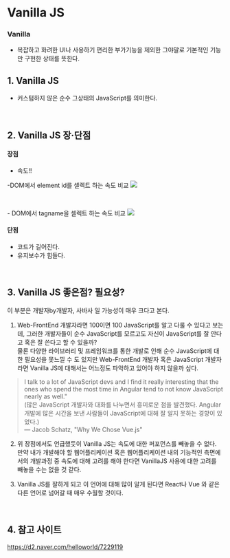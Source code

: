 # Vanilla JS 

### Vanilla 
- 복잡하고 화려한 UI나 사용하기 편리한 부가기능을 제외한 그야말로 기본적인 기능만 구현한 상태를 뜻한다.

## 1. Vanilla JS
- 커스텀하지 않은 순수 그상태의 JavaScript를 의미한다. 

<br>

## 2. Vanilla JS 장·단점

#### 장점
- 속도!!

\-DOM에서 element id를 셀렉트 하는 속도 비교 
![](../img/VanillaJs1.png)

<br>

\- DOM에서 tagname을 셀렉트 하는 속도 비교 
![](../img/VanillaJs2.png)

#### 단점 
- 코드가 길어진다. 
- 유지보수가 힘들다.

<br>

## 3. Vanilla JS 좋은점? 필요성? 
이 부분은 개발자by개발자, 사바사 일 가능성이 매우 크다고 본다. <br>

1. Web-FrontEnd 개발자라면 100이면 100 JavaScript를 알고 다룰 수 있다고 보는데, 그러한 개발자들이 순수 JavaScript를 모르고도 자신이 JavaScript를 잘 안다고 혹은 잘 쓴다고 할 수 있을까?<br>
물론 다양한 라이브러리 및 프레임워크를 통한 개발로 인해 순수 JavaScript에 대한 필요성을 못느낄 수 도 있지만 Web-FrontEnd 개발자 혹은 JavaScript 개발자라면 Vanilla JS에 대해서는 어느정도 파악하고 있어야 하지 않을까 싶다. <br>

>I talk to a lot of JavaScript devs and I find it really interesting that the ones who spend the most time in Angular tend to not know JavaScript nearly as well." <br>
(많은 JavaScript 개발자와 대화를 나누면서 흥미로운 점을 발견했다. Angular 개발에 많은 시간을 보낸 사람들이 JavaScript에 대해 잘 알지 못하는 경향이 있었다.) <br>
— Jacob Schatz, "Why We Chose Vue.js"

2. 위 장점에서도 언급했듯이 Vanilla JS는 속도에 대한 퍼포먼스를 빼놓을 수 없다. <br>
   만약 내가 개발해야 할 웹어플리케이션 혹은 웹어플리케이션 내의 기능적인 측면에서의 개발과정 중 속도에 대해 고려를 해야 한다면 VanillaJS 사용에 대한 고려를 빼놓을 수는 없을 것 같다. <br>

3. Vanilla JS를 잘하게 되고 이 언어에 대해 많이 알게 된다면 React나 Vue 와 같은 다른 언어로 넘어갈 때 매우 수월할 것이다.

<br>

## 4. 참고 사이트 
https://d2.naver.com/helloworld/7229119           